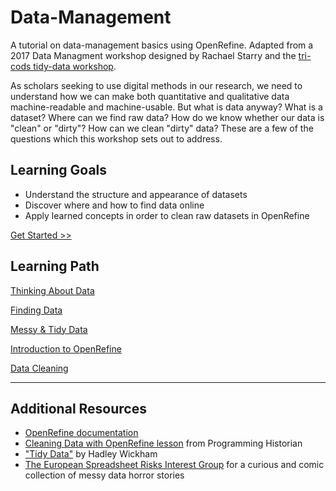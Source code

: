 # Data-Management
A tutorial on data-management basics using OpenRefine. Adapted from a 2017 Data Managment workshop designed by Rachael Starry and the [tri-cods tidy-data workshop](https://github.com/tri-cods/tidy-data).

As scholars seeking to use digital methods in our research, we need to understand how we can make both quantitative and qualitative data machine-readable and machine-usable. But what is data anyway? What is a dataset? Where can we find raw data? How do we know whether our data is "clean" or "dirty"? How can we clean "dirty" data? These are a few of the questions which this workshop sets out to address.  

## Learning Goals
- Understand the structure and appearance of datasets
- Discover where and how to find data online
- Apply learned concepts in order to clean raw datasets in OpenRefine

[Get Started >>](sections/DataThink.md)

## Learning Path
[Thinking About Data](sections/DataThink.md)

[Finding Data](sections/DataFind.md)

[Messy & Tidy Data](sections/MessyTidy.md)

[Introduction to OpenRefine](sections/ORIntro.md)

[Data Cleaning](sections/DataClean.md)

---
## Additional Resources

- [OpenRefine documentation](https://docs.openrefine.org/)
- [Cleaning Data with OpenRefine lesson](https://programminghistorian.org/en/lessons/cleaning-data-with-openrefine) from Programming Historian
- ["Tidy Data"](https://www.jstatsoft.org/article/view/v059i10/) by Hadley Wickham
- [The European Spreadsheet Risks Interest Group](http://www.eusprig.org/) for a curious and comic collection of messy data horror stories

